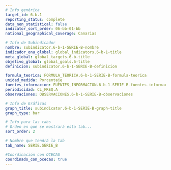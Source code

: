 ```yaml
---
# Info genérica
target_id: 6.b.1
reporting_status: complete
data_non_statistical: false
indicator_sort_order: 06-bb-01-bb
national_geographical_coverage: Canarias

# Info de Subindicador
nombre: subindicator.6-b-1-SERIE-B-nombre
indicador_onu_global: global_indicators.6-b-1-title
meta_global: global_targets.6-b-title
objetivo_global: global_goals.6-title
definicion: subindicator.6-b-1-SERIE-B-definicion

formula_teorica: FORMULA_TEORICA.6-b-1-SERIE-B-formula-teorica
unidad_medida: Porcentaje
fuentes_informacion: FUENTES_INFORMACION.6-b-1-SERIE-B-fuentes-informacion
periodicidad: CL_FREQ.A
observaciones: OBSERVACIONES.6-b-1-SERIE-B-observaciones

# Info de Gráficas
graph_title: subindicator.6-b-1-SERIE-B-graph-title
graph_type: bar

# Info para las tabs
# Orden en que se mostrará esta tab...
sort_order: 2

# Nombre que tendrá la tab
tab_name: SERIE.SERIE_B

#Coordinación con OCECAS
coordinado_con_ocecas: true
---
```


